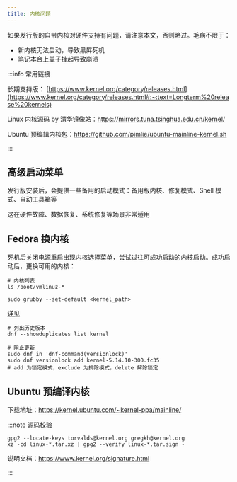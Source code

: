 ```yaml
---
title: 内核问题
---
```


如果发行版的自带内核对硬件支持有问题，请注意本文，否则略过。毛病不限于：

- 新内核无法启动，导致黑屏死机
- 笔记本合上盖子挂起导致崩溃

:::info 常用链接

长期支持版：
[https://www.kernel.org/category/releases.html](https://www.kernel.org/category/releases.html#:~:text=Longterm%20release%20kernels)

Linux 内核源码 by 清华镜像站：https://mirrors.tuna.tsinghua.edu.cn/kernel/

Ubuntu 预编辑内核包：https://github.com/pimlie/ubuntu-mainline-kernel.sh

:::

## 高级启动菜单

发行版安装后，会提供一些备用的启动模式：备用版内核、修复模式、Shell 模式、自动工具箱等

这在硬件故障、数据恢复、系统修复等场景非常适用

## Fedora 换内核

死机后关闭电源重启出现内核选择菜单，尝试过往可成功启动的内核启动。成功启动后，更换可用的内核：

```shell
# 内核列表
ls /boot/vmlinuz-*

sudo grubby --set-default <kernel_path>
```

[详见](https://ask.fedoraproject.org/t/fedora-new-kernel-not-working-after-dnf-upgrade-refresh/2222/3)

```shell
# 列出历史版本
dnf --showduplicates list kernel

# 阻止更新
sudo dnf in 'dnf-command(versionlock)'
sudo dnf versionlock add kernel-5.14.10-300.fc35
# add 为锁定模式，exclude 为排除模式，delete 解除锁定
```

## Ubuntu 预编译内核

下载地址：https://kernel.ubuntu.com/~kernel-ppa/mainline/

:::note 源码校验

```shell
gpg2 --locate-keys torvalds@kernel.org gregkh@kernel.org
xz -cd linux-*.tar.xz | gpg2 --verify linux-*.tar.sign -
```

说明文档：https://www.kernel.org/signature.html

:::
